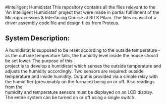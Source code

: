 #Intelligent Humidistat
This repository contains all the files relevant to the 'An Intelligent Humidistat' project that were made in partial fulfillment of the Microprocessors &amp; Interfacing Course at BITS Pilani. The files consist of a driver assembly code file and design files from Proteus.

## System Description: 

A humidistat is supposed to be reset according to the outside temperature - as the 
outside  temperature  falls,  the  humidity  level  inside  the  house  should  be  set  lower.  The  purpose  of  this  
project  is  to  develop  a  humidistat  which  senses  the  outside  temperature  and  adjusts  the  humidity 
accordingly. Two sensors are required: outside temperature and inside humidity. Output is provided via a 
simple  relay  with  the  humidifier  (presumably  on  the  furnace)  being  on  or  off.    Also  readings  from  the  
humidity and temperature sensors must be displayed on an LCD display. The entire system can be turned 
on or off using a single switch. 
